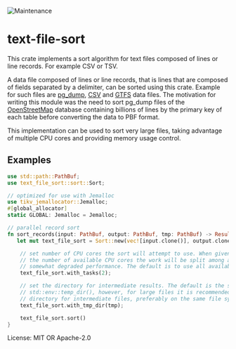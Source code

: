 ![Maintenance](https://img.shields.io/badge/maintenance-activly--developed-brightgreen.svg)

# text-file-sort

This crate implements a sort algorithm for text files composed of lines or line records. For example
CSV or TSV.

A data file composed of lines or line records, that is lines that are composed of fields separated
by a delimiter, can be sorted using this crate. Example for such files are
[pg_dump](https://www.postgresql.org/docs/current/app-pgdump.html),
[CSV](https://www.rfc-editor.org/rfc/rfc4180) and [GTFS](https://gtfs.org/schedule/reference/) data files.
The motivation for writing this module was the need to sort pg_dump files of the [OpenStreetMap](https://www.openstreetmap.org/)
database containing billions of lines by the primary key of each table before converting the data
to PBF format.

This implementation can be used to sort very large files, taking advantage of multiple CPU
cores and providing memory usage control.

## Examples
```rust
use std::path::PathBuf;
use text_file_sort::sort::Sort;

// optimized for use with Jemalloc
use tikv_jemallocator::Jemalloc;
#[global_allocator]
static GLOBAL: Jemalloc = Jemalloc;

// parallel record sort
fn sort_records(input: PathBuf, output: PathBuf, tmp: PathBuf) -> Result<(), anyhow::Error> {
   let mut text_file_sort = Sort::new(vec![input.clone()], output.clone());

    // set number of CPU cores the sort will attempt to use. When given the number that exceeds
    // the number of available CPU cores the work will be split among available cores with
    // somewhat degraded performance. The default is to use all available cores.
    text_file_sort.with_tasks(2);

    // set the directory for intermediate results. The default is the system temp dir -
    // std::env::temp_dir(), however, for large files it is recommended to provide a dedicated
    // directory for intermediate files, preferably on the same file system as the output result.
    text_file_sort.with_tmp_dir(tmp);

    text_file_sort.sort()
}
```


License: MIT OR Apache-2.0
